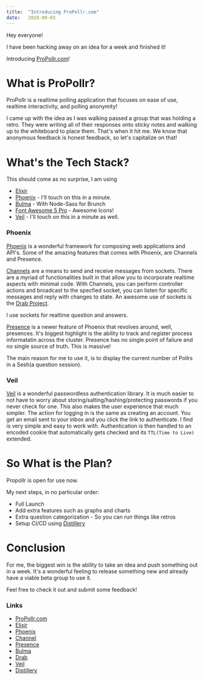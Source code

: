 ```yaml
---
title:  "Introducing ProPollr.com"
date:   2018-09-03
---
```


Hey everyone!

I have been hacking away on an idea for a week and finished it! 

Introducing [ProPollr.com](propollr.com)!

# What is ProPollr?

ProPollr is a realtime polling application that focuses on ease of use, realtime interactivity, and polling anonymity! 

I came up with the idea as I was walking passed a group that was holding a retro. They were writing all of their responses onto sticky notes and walking up to the whiteboard to place them. That's when it hit me. We know that anonymous feedback is honest feedback, so let's capitalize on that!

# What's the Tech Stack?

This should come as no surprise, I am using

* [Elixir](https://elixir-lang.org/)
* [Phoenix](https://phoenixframework.org/) - I'll touch on this in a minute.
* [Bulma](https://bulma.io/) - With Node-Sass for Brunch
* [Font Awesome 5 Pro](https://fontawesome.com/) - Awesome Icons!
* [Veil](https://github.com/zanderxyz/veil) - I'll touch on this in a minute as well.

### Phoenix

[Phoenix](https://phoenixframework.org/) is a wonderful framework for composing web applications and API's. Some of the amazing features that comes with Phoenix, are Channels and Presence.

[Channels](https://hexdocs.pm/phoenix/channels.html) are a means to send and receive messages from sockets. There are a myriad of functionalities built in that allow you to incorporate realtime aspects with minimal code. With Channels, you can perform controller actions and broadcast to the specfied socket, you can listen for specific messages and reply with changes to state. An awesome use of sockets is the [Drab Project](https://github.com/grych/drab).

I use sockets for realtime question and answers.

[Presence](https://hexdocs.pm/phoenix/presence.html) is a newer feature of Phoenix that revolves around, well, presences. It's biggest highlight is the ability to track and register process informatatin across the cluster. Presence has no single point of failure and no single source of truth. This is massive! 

The main reason for me to use it, is to display the current number of Pollrs in a Sesh(a question session).

### Veil

[Veil](https://github.com/zanderxyz/veil) is a wonderful passwordless authentication library. It is much easier to not have to worry about storing/salting/hashing/protecting passwords if you never check for one. This also makes the user experience that much simpler. The action for logging in is the same as creating an account. You get an email sent to your inbox and you click the link to authenticate. I find is very simple and easy to work with. Authentication is then handled to an encoded cookie that automatically gets checked and its `TTL(Time to Live)` extended.

# So What is the Plan?

Propollr is open for use now. 

My next steps, in no particular order:

* Full Launch
* Add extra features such as graphs and charts
* Extra question categorization - So you can run things like retros
* Setup CI/CD using [Distillery](https://github.com/bitwalker/distillery)

# Conclusion

For me, the biggest win is the ability to take an idea and push something out in a week. It's a wonderful feeling to release something new and already have a viable beta group to use it.

Feel free to check it out and submit some feedback!


### Links

* [ProPollr.com](propollr.com)
* [Elixir](https://elixir-lang.org/)
* [Phoenix](https://phoenixframework.org/)
* [Channel](https://hexdocs.pm/phoenix/channels.html)
* [Presence](https://hexdocs.pm/phoenix/presence.html)
* [Bulma](https://bulma.io/)
* [Drab](https://github.com/grych/drab)
* [Veil](https://github.com/zanderxyz/veil)
* [Distillery](https://github.com/bitwalker/distillery)